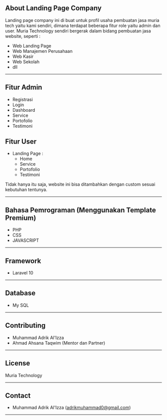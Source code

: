 ## About Landing Page Company

Landing page company ini di buat untuk profil usaha pembuatan jasa muria tech yaitu kami sendiri, dimana terdapat beberapa fitur role yaitu admin dan user. Muria Technology sendiri bergerak dalam bidang pembuatan jasa website, seperti :

- Web Landing Page
- Web Manajemen Perusahaan
- Web Kasir
- Web Sekolah
- dll

---

## Fitur Admin

- Registrasi
- Login
- Dashboard
- Service
- Portofolio
- Testimoni

## Fitur User 

- Landing Page :
    - Home
    - Service
    - Portofolio
    - Testimoni

Tidak hanya itu saja, website ini bisa ditambahkan dengan custom sesuai kebutuhan tentunya.

---

## Bahasa Pemrograman (Menggunakan Template Premium)

- PHP
- CSS
- JAVASCRIPT

---

## Framework

- Laravel 10

---

## Database

- My SQL

---

## Contributing

- Muhammad Adrik Al'Izza
- Ahmad Ahsana Taqwim (Mentor dan Partner)

---

## License

Muria Technology 

---

## Contact
- Muhammad Adrik Al'Izza (adrikmuhammad0@gmail.com)

---

